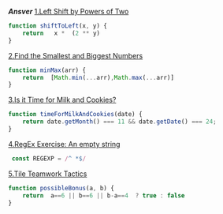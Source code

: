 ***Ansver***
[1.Left Shift by Powers of Two](https://edabit.com/challenge/pB6CF3rFBi8ykJ3Br)

```js
function shiftToLeft(x, y) {
	return   x *  (2 ** y)
}

```

[2.Find the Smallest and Biggest Numbers](https://edabit.com/challenge/Q3n42rEWanZSTmsJm)

```js
function minMax(arr) {
	return  [Math.min(...arr),Math.max(...arr)]
}


```

[3.Is it Time for Milk and Cookies?](https://edabit.com/challenge/hPWnaSckJke5FXNEH)

```js
function timeForMilkAndCookies(date) {
	return date.getMonth() === 11 && date.getDate() === 24;
}


```

[4.RegEx Exercise: An empty string](https://edabit.com/challenge/bAqxpvYmDuuvz4LQz)

```js
 const REGEXP = /^ *$/


```

[5.Tile Teamwork Tactics](https://edabit.com/challenge/NHfYRHg2tDtcZyykB)

```js
function possibleBonus(a, b) {
	return  a==6 || b==6 || b-a==4  ? true : false 
}


```